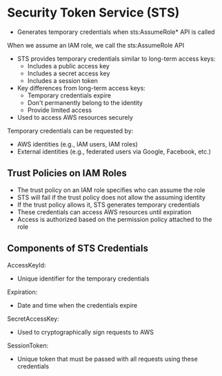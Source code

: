 # Security Token Service (STS)

- Generates temporary credentials when sts:AssumeRole* API is called

When we assume an IAM role, we call the sts:AssumeRole API
- STS provides temporary credentials similar to long-term access keys:
    - Includes a public access key
    - Includes a secret access key
    - Includes a session token
- Key differences from long-term access keys:
    - Temporary credentials expire
    - Don't permanently belong to the identity
    - Provide limited access
- Used to access AWS resources securely

Temporary credentials can be requested by:
- AWS identities (e.g., IAM users, IAM roles)
- External identities (e.g., federated users via Google, Facebook, etc.)

## Trust Policies on IAM Roles

- The trust policy on an IAM role specifies who can assume the role
- STS will fail if the trust policy does not allow the assuming identity
- If the trust policy allows it, STS generates temporary credentials
- These credentials can access AWS resources until expiration
- Access is authorized based on the permission policy attached to the role

## Components of STS Credentials

AccessKeyId:
- Unique identifier for the temporary credentials

Expiration:
- Date and time when the credentials expire

SecretAccessKey:
- Used to cryptographically sign requests to AWS

SessionToken:
- Unique token that must be passed with all requests using these credentials
